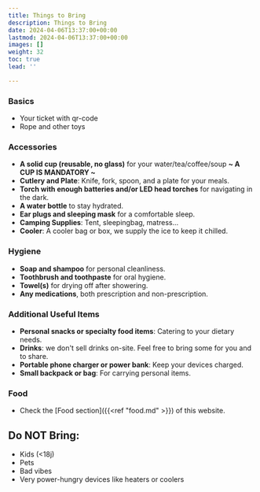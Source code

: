 ```yaml
---
title: Things to Bring
description: Things to Bring
date: 2024-04-06T13:37:00+00:00
lastmod: 2024-04-06T13:37:00+00:00
images: []
weight: 32
toc: true
lead: ''

---
```

### Basics

* Your ticket with qr-code
* Rope and other toys

### Accessories

* **A solid cup (reusable, no glass)** for your water/tea/coffee/soup **\~ A CUP IS MANDATORY \~**
* **Cutlery and Plate**: Knife, fork, spoon, and a plate for your meals.
* **Torch with enough batteries and/or LED head torches** for navigating in the dark.
* **A water bottle** to stay hydrated.
* **Ear plugs and sleeping mask** for a comfortable sleep.
* **Camping Supplies**: Tent, sleepingbag, matress...
* **Cooler**: A cooler bag or box, we supply the ice to keep it chilled.

### Hygiene

* **Soap and shampoo** for personal cleanliness.
* **Toothbrush and toothpaste** for oral hygiene.
* **Towel(s)** for drying off after showering.
* **Any medications**, both prescription and non-prescription.

### Additional Useful Items

* **Personal snacks or specialty food items**: Catering to your dietary needs.
* **Drinks**: we don't sell drinks on-site. Feel free to bring some for you and to share.
* **Portable phone charger or power bank**: Keep your devices charged.
* **Small backpack or bag**: For carrying personal items.

### Food

* Check the [Food section]({{<ref "food.md" >}}) of this website.

## Do NOT Bring:

* Kids (<18j)
* Pets
* Bad vibes
* Very power-hungry devices like heaters or coolers
